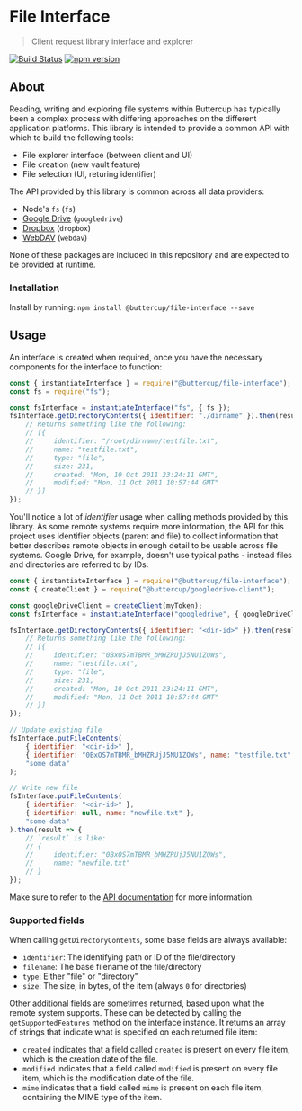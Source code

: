 # File Interface
> Client request library interface and explorer

[![Build Status](https://travis-ci.org/buttercup/file-interface.svg?branch=master)](https://travis-ci.org/buttercup/file-interface) [![npm version](https://badge.fury.io/js/%40buttercup%2Ffile-interface.svg)](https://www.npmjs.com/package/@buttercup/file-interface)

## About

Reading, writing and exploring file systems within Buttercup has typically been a complex process with differing approaches on the different application platforms. This library is intended to provide a common API with which to build the following tools:

 * File explorer interface (between client and UI)
 * File creation (new vault feature)
 * File selection (UI, returing identifier)

The API provided by this library is common across all data providers:

 * Node's `fs` (`fs`)
 * [Google Drive](https://github.com/buttercup/googledrive-client) (`googledrive`)
 * [Dropbox](https://github.com/buttercup/dropbox-client) (`dropbox`)
 * [WebDAV](https://github.com/perry-mitchell/webdav-client) (`webdav`)

None of these packages are included in this repository and are expected to be provided at runtime.

### Installation

Install by running: `npm install @buttercup/file-interface --save`

## Usage

An interface is created when required, once you have the necessary components for the interface to function:

```javascript
const { instantiateInterface } = require("@buttercup/file-interface");
const fs = require("fs");

const fsInterface = instantiateInterface("fs", { fs });
fsInterface.getDirectoryContents({ identifier: "./dirname" }).then(results => {
    // Returns something like the following:
    // [{
    //     identifier: "/root/dirname/testfile.txt",
    //     name: "testfile.txt",
    //     type: "file",
    //     size: 231,
    //     created: "Mon, 10 Oct 2011 23:24:11 GMT",
    //     modified: "Mon, 11 Oct 2011 10:57:44 GMT"
    // }]
});
```

You'll notice a lot of _identifier_ usage when calling methods provided by this library. As some remote systems require more information, the API for this project uses identifier objects (parent and file) to collect information that better describes remote objects in enough detail to be usable across file systems. Google Drive, for example, doesn't use typical paths - instead files and directories are referred to by IDs:

```javascript
const { instantiateInterface } = require("@buttercup/file-interface");
const { createClient } = require("@buttercup/googledrive-client");

const googleDriveClient = createClient(myToken);
const fsInterface = instantiateInterface("googledrive", { googleDriveClient });

fsInterface.getDirectoryContents({ identifier: "<dir-id>" }).then(results => {
    // Returns something like the following:
    // [{
    //     identifier: "0BxOS7mTBMR_bMHZRUjJ5NU1ZOWs",
    //     name: "testfile.txt",
    //     type: "file",
    //     size: 231,
    //     created: "Mon, 10 Oct 2011 23:24:11 GMT",
    //     modified: "Mon, 11 Oct 2011 10:57:44 GMT"
    // }]
});

// Update existing file
fsInterface.putFileContents(
    { identifier: "<dir-id>" },
    { identifier: "0BxOS7mTBMR_bMHZRUjJ5NU1ZOWs", name: "testfile.txt" },
    "some data"
);

// Write new file
fsInterface.putFileContents(
    { identifier: "<dir-id>" },
    { identifier: null, name: "newfile.txt" },
    "some data"
).then(result => {
    // `result` is like:
    // {
    //     identifier: "0BxOS7mTBMR_bMHZRUjJ5NU1ZOWs",
    //     name: "newfile.txt"
    // }
});
```

Make sure to refer to the [API documentation](API.md) for more information.

### Supported fields

When calling `getDirectoryContents`, some base fields are always available:

 * `identifier`: The identifying path or ID of the file/directory
 * `filename`: The base filename of the file/directory
 * `type`: Either "file" or "directory"
 * `size`: The size, in bytes, of the item (always `0` for directories)

Other additional fields are sometimes returned, based upon what the remote system supports. These can be detected by calling the `getSupportedFeatures` method on the interface instance. It returns an array of strings that indicate what is specified on each returned file item:

 * `created` indicates that a field called `created` is present on every file item, which is the creation date of the file.
 * `modified` indicates that a field called `modified` is present on every file item, which is the modification date of the file.
 * `mime` indicates that a field called `mime` is present on each file item, containing the MIME type of the item.
